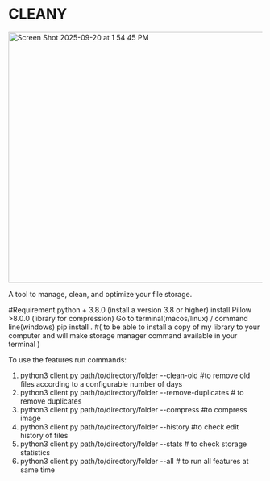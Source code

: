 # CLEANY
<img width="923" height="497" alt="Screen Shot 2025-09-20 at 1 54 45 PM" src="https://github.com/user-attachments/assets/70f4194f-53fe-4f5f-a428-2147b9ae441f" />


A tool to manage, clean, and optimize your file storage.

#Requirement 
python  + 3.8.0 (install a version 3.8 or higher)
install Pillow >8.0.0 (library for compression)
Go to terminal(macos/linux) / command line(windows)
 pip install .   #( to be able to install a copy of my library to your computer and will make storage manager command available in your terminal )

 To use the features run commands:
 1. python3 client.py path/to/directory/folder --clean-old  #to remove old files according to a configurable number of days
 2. python3 client.py path/to/directory/folder --remove-duplicates # to remove duplicates
 3. python3 client.py path/to/directory/folder --compress  #to compress image
 4. python3 client.py path/to/directory/folder  --history #to check edit history of files
 5. python3 client.py path/to/directory/folder  --stats   # to check storage  statistics
 6. python3 client.py path/to/directory/folder  --all  # to run all features at same time
 
 
